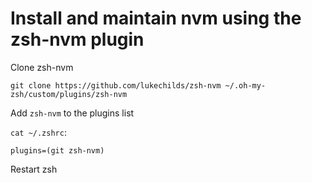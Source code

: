 # Install and maintain nvm using the zsh-nvm plugin

Clone zsh-nvm
```
git clone https://github.com/lukechilds/zsh-nvm ~/.oh-my-zsh/custom/plugins/zsh-nvm
```

Add `zsh-nvm` to the plugins list

`cat ~/.zshrc`:
```
plugins=(git zsh-nvm)
```

Restart zsh
